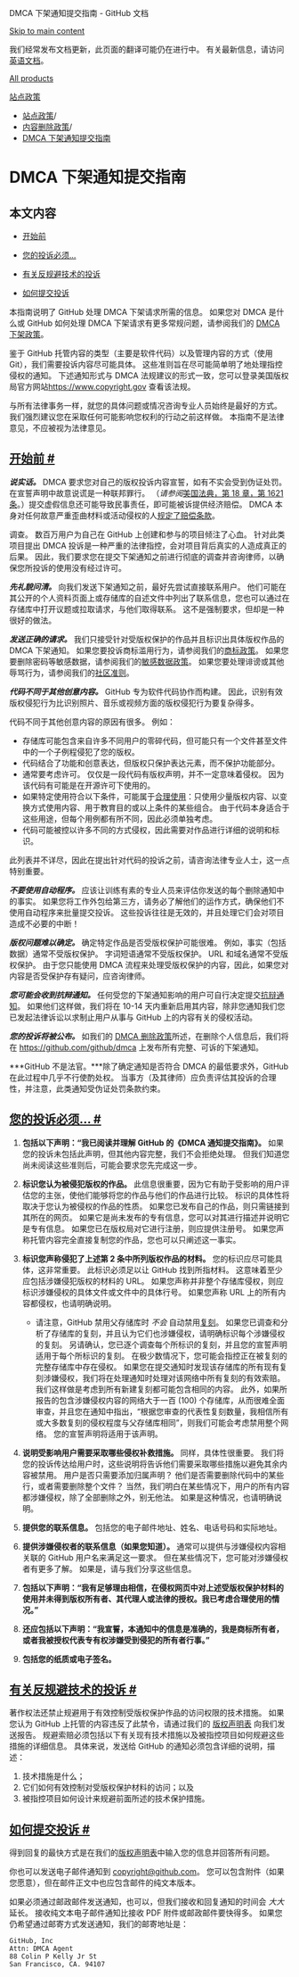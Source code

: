 DMCA 下架通知提交指南 - GitHub 文档

[Skip to main content](#main-content)

我们经常发布文档更新，此页面的翻译可能仍在进行中。 有关最新信息，请访问[英语文档](/en)。

[All products](/zh)

[站点政策](/zh/site-policy)

* [站点政策](/zh/site-policy)/
* [内容删除政策](/zh/site-policy/content-removal-policies)/
* [DMCA 下架通知提交指南](/zh/site-policy/content-removal-policies/guide-to-submitting-a-dmca-takedown-notice)

DMCA 下架通知提交指南
==========

本文内容
----------

* [开始前](#before-you-start)

* [您的投诉必须...](#your-complaint-must-)

* [有关反规避技术的投诉](#complaints-about-anti-circumvention-technology)

* [如何提交投诉](#how-to-submit-your-complaint)

本指南说明了 GitHub 处理 DMCA 下架请求所需的信息。 如果您对 DMCA 是什么或 GitHub 如何处理 DMCA 下架请求有更多常规问题，请参阅我们的 [DMCA 下架政策](/zh/site-policy/content-removal-policies/dmca-takedown-policy)。

鉴于 GitHub 托管内容的类型（主要是软件代码）以及管理内容的方式（使用 Git），我们需要投诉内容尽可能具体。 这些准则旨在尽可能简单明了地处理指控侵权的通知。 下述通知形式与 DMCA 法规建议的形式一致，您可以登录美国版权局官方网站<https://www.copyright.gov> 查看该法规。

与所有法律事务一样，就您的具体问题或情况咨询专业人员始终是最好的方式。 我们强烈建议您在采取任何可能影响您权利的行动之前这样做。 本指南不是法律意见，不应被视为法律意见。

[开始前 #](#before-you-start)
----------

***说实话。*** DMCA 要求您对自己的版权投诉内容宣誓，如有不实会受到伪证处罚。 在宣誓声明中故意说谎是一种联邦罪行。 （*请参阅*[美国法典，第 18 章，第 1621 条](https://www.gpo.gov/fdsys/pkg/USCODE-2011-title18/html/USCODE-2011-title18-partI-chap79-sec1621.htm)。）提交虚假信息还可能导致民事责任，即可能被诉提供经济赔偿。 DMCA 本身对任何故意严重歪曲材料或活动侵权的人[规定了赔偿条款](https://en.wikipedia.org/wiki/Online_Copyright_Infringement_Liability_Limitation_Act#%C2%A7_512(f)_Misrepresentations)。

调查。 数百万用户为自己在 GitHub 上创建和参与的项目倾注了心血。 针对此类项目提出 DMCA 投诉是一种严重的法律指控，会对项目背后真实的人造成真正的后果。 因此，我们要求您在提交下架通知之前进行彻底的调查并咨询律师，以确保您所投诉的使用没有经过许可。

***先礼貌问清。*** 向我们发送下架通知之前，最好先尝试直接联系用户。 他们可能在其公开的个人资料页面上或存储库的自述文件中列出了联系信息，您也可以通过在存储库中打开议题或拉取请求，与他们取得联系。 这不是强制要求，但却是一种很好的做法。

***发送正确的请求。*** 我们只接受针对受版权保护的作品并且标识出具体版权作品的 DMCA 下架通知。 如果您要投诉商标滥用行为，请参阅我们的[商标政策](/zh/site-policy/content-removal-policies/github-trademark-policy)。 如果您要删除密码等敏感数据，请参阅我们的[敏感数据政策](/zh/site-policy/content-removal-policies/github-private-information-removal-policy)。 如果您要处理诽谤或其他辱骂行为，请参阅我们的[社区准则](/zh/site-policy/github-terms/github-community-guidelines)。

***代码不同于其他创意内容。*** GitHub 专为软件代码协作而构建。 因此，识别有效版权侵犯行为比识别照片、音乐或视频方面的版权侵犯行为要复杂得多。

代码不同于其他创意内容的原因有很多。 例如：

* 存储库可能包含来自许多不同用户的零碎代码，但可能只有一个文件甚至文件中的一个子例程侵犯了您的版权。
* 代码结合了功能和创意表达，但版权只保护表达元素，而不保护功能部分。
* 通常要考虑许可。 仅仅是一段代码有版权声明，并不一定意味着侵权。 因为该代码有可能是在开源许可下使用的。
* 如果特定使用符合以下条件，可能属于[合理使用](https://www.lumendatabase.org/topics/22)：只使用少量版权内容、以变换方式使用内容、用于教育目的或以上条件的某些组合。 由于代码本身适合于这些用途，但每个用例都有所不同，因此必须单独考虑。
* 代码可能被控以许多不同的方式侵权，因此需要对作品进行详细的说明和标识。

此列表并不详尽，因此在提出针对代码的投诉之前，请咨询法律专业人士，这一点特别重要。

***不要使用自动程序。*** 应该让训练有素的专业人员来评估你发送的每个删除通知中的事实。 如果您将工作外包给第三方，请务必了解他们的运作方式，确保他们不使用自动程序来批量提交投诉。 这些投诉往往是无效的，并且处理它们会对项目造成不必要的中断！

***版权问题难以确定。*** 确定特定作品是否受版权保护可能很难。 例如，事实（包括数据）通常不受版权保护。 字词短语通常不受版权保护。 URL 和域名通常不受版权保护。 由于您只能使用 DMCA 流程来处理受版权保护的内容，因此，如果您对内容是否受保护存有疑问，应咨询律师。

***您可能会收到抗辩通知。*** 任何受您的下架通知影响的用户可自行决定提交[抗辩通知](/zh/site-policy/content-removal-policies/guide-to-submitting-a-dmca-counter-notice)。 如果他们这样做，我们将在 10-14 天内重新启用其内容，除非您通知我们您已发起法律诉讼以求制止用户从事与 GitHub 上的内容有关的侵权活动。

***您的投诉将被公布。*** 如我们的 [DMCA 删除政策](/zh/site-policy/content-removal-policies/dmca-takedown-policy#d-transparency)所述，在删除个人信息后，我们将在 <https://github.com/github/dmca> 上发布所有完整、可诉的下架通知。

***GitHub 不是法官。***除了确定通知是否符合 DMCA 的最低要求外，GitHub 在此过程中几乎不行使酌处权。 当事方（及其律师）应负责评估其投诉的合理性，并注意，此类通知受伪证处罚条款约束。

[您的投诉必须... #](#your-complaint-must-)
----------

1. **包括以下声明：“我已阅读并理解 GitHub 的《DMCA 通知提交指南》。** 如果您的投诉未包括此声明，但其他内容完整，我们不会拒绝处理。 但我们知道您尚未阅读这些准则后，可能会要求您先完成这一步。

2. **标识您认为被侵犯版权的作品。** 此信息很重要，因为它有助于受影响的用户评估您的主张，使他们能够将您的作品与他们的作品进行比较。 标识的具体性将取决于您认为被侵权的作品的性质。 如果您已发布自己的作品，则只需链接到其所在的网页。 如果它是尚未发布的专有信息，您可以对其进行描述并说明它是专有信息。 如果您已在版权局对它进行注册，则应提供注册号。 如果您声称托管内容完全直接复制您的作品，您也可以只阐述这一事实。

3. **标识您声称侵犯了上述第 2 条中所列版权作品的材料。** 您的标识应尽可能具体，这非常重要。 此标识必须足以让 GitHub 找到所指材料。 这意味着至少应包括涉嫌侵犯版权的材料的 URL。 如果您声称并非整个存储库侵权，则应标识涉嫌侵权的具体文件或文件中的具体行号。 如果您声称 URL 上的所有内容都侵权，也请明确说明。

   * 请注意，GitHub 禁用父存储库时 *不会* 自动禁用[复刻](/zh/site-policy/content-removal-policies/dmca-takedown-policy#b-what-about-forks-or-whats-a-fork)。 如果您已调查和分析了存储库的复刻，并且认为它们也涉嫌侵权，请明确标识每个涉嫌侵权的复刻。 另请确认，您已逐个调查每个所标识的复刻，并且您的宣誓声明适用于每个所标识的复刻。 在极少数情况下，您可能会指控正在被复刻的完整存储库中存在侵权。 如果您在提交通知时发现该存储库的所有现有复刻涉嫌侵权，我们将在处理通知时处理对该网络中所有复刻的有效索赔。 我们这样做是考虑到所有新建复刻都可能包含相同的内容。 此外，如果所报告的包含涉嫌侵权内容的网络大于一百 (100) 个存储库，从而很难全面审查，并且您在通知中指出，“根据您审查的代表性复刻数量，我相信所有或大多数复刻的侵权程度与父存储库相同”，则我们可能会考虑禁用整个网络。 您的宣誓声明将适用于该声明。

4. **说明受影响用户需要采取哪些侵权补救措施。** 同样，具体性很重要。 我们将您的投诉传达给用户时，这些说明将告诉他们需要采取哪些措施以避免其余内容被禁用。 用户是否只需要添加归属声明？ 他们是否需要删除代码中的某些行，或者需要删除整个文件？ 当然，我们明白在某些情况下，用户的所有内容都涉嫌侵权，除了全部删除之外，别无他法。 如果是这种情况，也请明确说明。

5. **提供您的联系信息。** 包括您的电子邮件地址、姓名、电话号码和实际地址。

6. **提供涉嫌侵权者的联系信息（如果您知道）。** 通常可以提供与涉嫌侵权内容相关联的 GitHub 用户名来满足这一要求。 但在某些情况下，您可能对涉嫌侵权者有更多了解。 如果是，请与我们分享这些信息。

7. **包括以下声明：“我有足够理由相信，在侵权网页中对上述受版权保护材料的使用并未得到版权所有者、其代理人或法律的授权。我已考虑合理使用的情况。”**

8. **还应包括以下声明：“我宣誓，本通知中的信息是准确的，我是商标所有者，或者我被授权代表专有权涉嫌受到侵犯的所有者行事。”**

9. **包括您的纸质或电子签名。**

[有关反规避技术的投诉 #](#complaints-about-anti-circumvention-technology)
----------

著作权法还禁止规避用于有效控制受版权保护作品的访问权限的技术措施。 如果您认为 GitHub 上托管的内容违反了此禁令，请通过我们的 [版权声明表](https://github.com/contact/dmca) 向我们发送报告。 规避索赔必须包括以下有关现有技术措施以及被指控项目如何规避这些措施的详细信息。 具体来说，发送给 GitHub 的通知必须包含详细的说明，描述：

1. 技术措施是什么；
2. 它们如何有效控制对受版权保护材料的访问；以及
3. 被指控项目如何设计来规避前面所述的技术保护措施。

[如何提交投诉 #](#how-to-submit-your-complaint)
----------

得到回复的最快方式是在我们的[版权声明表](https://github.com/contact/dmca)中输入您的信息并回答所有问题。

你也可以发送电子邮件通知到 [copyright@github.com](mailto:copyright@github.com)。 您可以包含附件（如果您愿意），但在邮件正文中也应包含邮件的纯文本版本。

如果必须通过邮政邮件发送通知，也可以，但我们接收和回复通知的时间会 *大大* 延长。 接收纯文本电子邮件通知比接收 PDF 附件或邮政邮件要快得多。 如果您仍希望通过邮寄方式发送通知，我们的邮寄地址是：

```
GitHub, Inc
Attn: DMCA Agent
88 Colin P Kelly Jr St
San Francisco, CA. 94107

```

